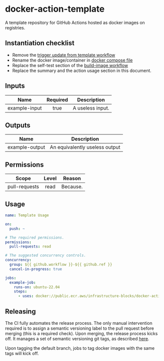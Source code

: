 # docker-action-template

A template repository for GitHub Actions hosted as docker images on registries.

## Instantiation checklist

- Remove the [trigger update from template workflow](.github/workflows/trigger-update-from-template.yml)
- Rename the docker image/container in [docker compose file](./docker/docker-compose.yml)
- Replace the self-test section of the [build-image workflow](.github/workflows/build-image.yml)
- Replace the summary and the action usage section in this document.

## Inputs

|    Name       | Required | Description      |
|:-------------:|:--------:|------------------|
| example-input |  true    | A useless input. |

## Outputs

|     Name       | Description                    |
|:--------------:|--------------------------------|
| example-output | An equivalently useless output |

## Permissions

|     Scope     | Level | Reason   |
|:-------------:|:-----:|----------|
| pull-requests | read  | Because. |

## Usage

```yaml
name: Template Usage

on:
  push: ~

# The required permissions.
permissions:
  pull-requests: read

# The suggested concurrency controls.
concurrency:
  group: ${{ github.workflow }}-${{ github.ref }}
  cancel-in-progress: true

jobs:
  example-job:
    runs-on: ubuntu-22.04
    steps:
      - uses: docker://public.ecr.aws/infrastructure-blocks/docker-action-template:v1
```

## Releasing

The CI fully automates the release process. The only manual intervention required is to assign a semantic
versioning label to the pull request before merging (this is a required check). Upon merging, the
release process kicks off. It manages a set of semantic versioning git tags,
as described [here](https://github.com/infrastructure-blocks/git-tag-semver-action).

Upon tagging the default branch, jobs to tag docker images with the same tags will kick off.
